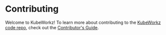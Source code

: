 # Contributing

Welcome to KubeWorkz! To learn more about contributing to the [KubeWorkz code repo](README.md), check out
the [Contributor's Guide](https://kubeworkz.io/docs/developer-guide/contributing/).